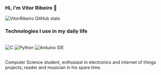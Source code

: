### Hi, i'm Vitor Ribeiro 👋

![VitorRibeiro GitHub stats](https://github-readme-stats.vercel.app/api?username=dev-VitorRibeiro&show_icons=true&theme=cobalt)

### Technologies I use in my daily life
<div style="display: inline_block"><br/>
  <img align="center" alt="C" src="https://img.shields.io/badge/C-00599C?style=for-the-badge&logo=c&logoColor=white" />
  <img align="center" alt="Python" src="https://img.shields.io/badge/Python-14354C?style=for-the-badge&logo=python&logoColor=white" />
  <img align="center" alt="Arduino IDE" src="https://img.shields.io/badge/Arduino_IDE-00979D?style=for-the-badge&logo=arduino&logoColor=white" />
</div><br/>


Computer Science student, enthusiast in electronics and internet of things projects, reader and musician in his spare time.
